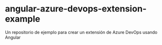 # angular-azure-devops-extension-example
Un repositorio de ejemplo para crear un extensión de Azure DevOps usando Angular

